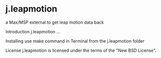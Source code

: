 j.leapmotion
=======

a Max/MSP external to get leap motion data back

Introduction
j.leapmotion ...


Installing
use make command in Terminal from the j.leapmotion folder


License
j.leapmotion is licensed under the terms of the "New BSD License".


